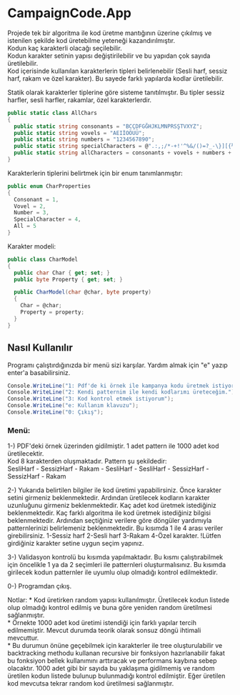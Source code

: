 # CampaignCode.App

Projede tek bir algoritma ile kod üretme mantığının üzerine çıkılmış ve istenilen şekilde kod üretebilme yeteneği kazandırılmıştır.  
Kodun kaç karakterli olacağı seçilebilir.  
Kodun karakter setinin yapısı değiştirilebilir ve bu yapıdan çok sayıda üretilebilir.  
Kod içerisinde kullanılan karakterlerin tipleri belirlenebilir (Sesli harf, sessiz harf, rakam ve özel karakter). Bu sayede farklı yapılarda kodlar üretilebilir.  

Statik olarak karakterler tiplerine göre sisteme tanıtılmıştır. Bu tipler sessiz harfler, sesli harfler, rakamlar, özel karakterlerdir.  
  
```csharp
public static class AllChars
{
  public static string consonants = "BCÇDFGĞHJKLMNPRSŞTVXYZ";
  public static string vovels = "AEIİOÖUÜ";
  public static string numbers = "1234567890";
  public static string specialCharacters = @".:,;/*-+!'^%&/()=?_-\}][{½$#£><@|";
  public static string allCharacters = consonants + vovels + numbers + specialCharacters;
}
```  

Karakterlerin tiplerini belirtmek için bir enum tanımlanmıştır:  

```csharp
public enum CharProperties
{
  Consonant = 1,
  Vovel = 2,
  Number = 3,
  SpecialCharacter = 4,
  All = 5
}
``` 

Karakter modeli:  

```csharp
public class CharModel
{
  public char Char { get; set; }
  public byte Property { get; set; }

  public CharModel(char @char, byte property)
  {
    Char = @char;
    Property = property;
  }
}
```    

## Nasıl Kullanılır  
Programı çalıştırdığınızda bir menü sizi karşılar. Yardım almak için "e" yazıp enter'a basabilirsiniz.   
```csharp
Console.WriteLine("1: Pdf'de ki örnek ile kampanya kodu üretmek istiyorum");
Console.WriteLine("2: Kendi patternim ile kendi kodlarımı üreteceğim.");
Console.WriteLine("3: Kod kontrol etmek istiyorum");
Console.WriteLine("e: Kullanım klavuzu");
Console.WriteLine("0: Çıkış");
```      
    
### Menü:   
1-) PDF'deki örnek üzerinden gidilmiştir. 1 adet pattern ile 1000 adet kod üretilecektir.   
Kod 8 karakterden oluşmaktadır. Pattern şu şekildedir:   
  SesliHarf - SessizHarf - Rakam - SesliHarf - SesliHarf - SessizHarf - SessizHarf - Rakam    


2-) Yukarıda belirtilen bilgiler ile kod üretimi yapabilirsiniz.
  Önce karakter setini girmeniz beklenmektedir.
  Ardından üretilecek kodların karakter uzunluğunu girmeniz beklenmektedir.
  Kaç adet kod üretmek istediğiniz beklenmektedir.
  Kaç farklı algoritma ile kod üretmek istediğiniz bilgisi beklenmektedir. 
    Ardından seçtiğiniz verilere göre döngüler yardımıyla patternlerinizi belirlemeniz beklenmektedir. Bu kısımda 1 ile 4 arası veriler girebilirsiniz.
      1-Sessiz harf
      2-Sesli harf
      3-Rakam
      4-Özel karakter.
      !Lütfen girdiğiniz karakter setine uygun seçim yapınız.   

3-) Validasyon kontrolü bu kısımda yapılmaktadır. Bu kısmı çalıştırabilmek için öncelikle 1 ya da 2 seçimleri ile patternleri oluşturmalısınız. Bu kısımda girilecek kodun patternler ile uyumlu olup olmadığı kontrol edilmektedir.   

0-) Programdan çıkış.

Notlar:
    * Kod üretirken random yapısı kullanılmıştır. Üretilecek kodun listede olup olmadığı kontrol edilmiş ve buna göre yeniden random üretilmesi sağlanmıştır.   
    * Örnekte 1000 adet kod üretimi istendiği için farklı yapılar tercih edilmemiştir. Mevcut durumda teorik olarak sonsuz döngü ihtimali mevcuttur.   
    * Bu durumun önüne geçebilmek için karakterler ile tree oluşturulabilir ve backtracking methodu kullanan recursive bir fonksiyon hazırlanabilir fakat bu fonksiyon bellek kullanımını arttıracak ve performans kaybına sebep olacaktır. 1000 adet gibi bir sayıda bu yaklaşıma gidilmemiş ve random üretilen kodun listede bulunup bulunmadığı kontrol edilmiştir. Eğer üretilen kod mevcutsa tekrar random kod üretilmesi sağlanmıştır.
